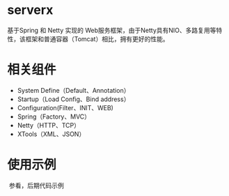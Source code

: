 # serverx

基于Spring 和 Netty 实现的 Web服务框架，由于Netty具有NIO、多路复用等特性，该框架和普通容器（Tomcat）相比，拥有更好的性能。

# 相关组件

* System Define（Default、Annotation）
* Startup（Load Config、Bind address）
* Configuration(Filter、INIT、WEB)
* Spring（Factory、MVC）
* Netty（HTTP、TCP）
* XTools（XML、JSON）

# 使用示例
  参看，后期代码示例

